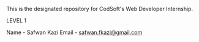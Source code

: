This is the designated repository for CodSoft's Web Developer Internship.

LEVEL 1

Name - Safwan Kazi
Email - safwan.fkazi@gmail.com
